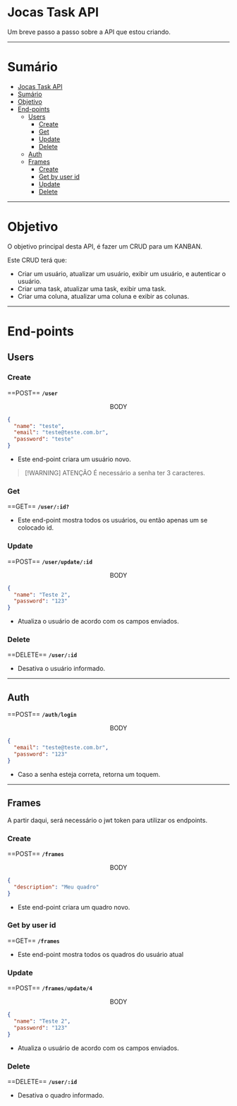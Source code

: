 # Jocas Task API
Um breve passo a passo sobre a API que estou criando.
___
# Sumário
- [Jocas Task API](#jocas-task-api)
- [Sumário](#sumário)
- [Objetivo](#objetivo)
- [End-points](#end-points)
  - [Users](#users)
    - [Create](#create)
    - [Get](#get)
    - [Update](#update)
    - [Delete](#delete)
  - [Auth](#auth)
  - [Frames](#frames)
    - [Create](#create-1)
    - [Get by user id](#get-by-user-id)
    - [Update](#update-1)
    - [Delete](#delete-1)

___
# Objetivo
O objetivo principal desta API, é fazer um CRUD para um KANBAN.

Este CRUD terá que:
- Criar um usuário, atualizar um usuário, exibir um usuário, e autenticar o usuário.
- Criar uma task, atualizar uma task, exibir uma task.
- Criar uma coluna, atualizar uma coluna e exibir as colunas.
___
# End-points
## Users
### Create
==POST== **`/user`**

<p style="text-align:center">BODY</p>

```json
{
  "name": "teste",
  "email": "teste@teste.com.br",
  "password": "teste"
}
```
- Este end-point criara um usuário novo.

> [!WARNING] ATENÇÃO
> É necessário a senha ter 3 caracteres.
### Get
==GET== **`/user/:id?`**

- Este end-point mostra todos os usuários, ou então apenas um se colocado id.
### Update
==POST== **`/user/update/:id`**

<p style="text-align:center">BODY</p>

```json
{
  "name": "Teste 2",
  "password": "123"
}
```
- Atualiza o usuário de acordo com os campos enviados.
### Delete
==DELETE== **`/user/:id`**
- Desativa o usuário informado.
___
## Auth
==POST== **`/auth/login`**

<p style="text-align:center">BODY</p>

```json
{
  "email": "teste@teste.com.br",
  "password": "123"
}
```
- Caso a senha esteja correta, retorna um toquem.

___
## Frames
A partir daqui, será necessário o jwt token para utilizar os endpoints. 
### Create
==POST== **`/frames`**

<p style="text-align:center">BODY</p>

```json
{
  "description": "Meu quadro"
}
```
- Este end-point criara um quadro novo.
### Get by user id
==GET== **`/frames`**

- Este end-point mostra todos os quadros do usuário atual
### Update
==POST== **`/frames/update/4`**

<p style="text-align:center">BODY</p>

```json
{
  "name": "Teste 2",
  "password": "123"
}
```
- Atualiza o usuário de acordo com os campos enviados.
### Delete
==DELETE== **`/user/:id`**
- Desativa o quadro informado.
